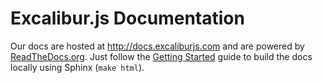 # Excalibur.js Documentation

Our docs are hosted at http://docs.excaliburjs.com and are powered by [ReadTheDocs.org](http://rtfd.org). 
Just follow the [Getting Started](http://read-the-docs.readthedocs.org/en/latest/getting_started.html) guide
to build the docs locally using Sphinx (`make html`).
